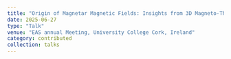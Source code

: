 ```yaml
---
title: "Origin of Magnetar Magnetic Fields: Insights from 3D Magneto-Thermal Simulations"
date: 2025-06-27
type: "Talk"
venue: "EAS annual Meeting, University College Cork, Ireland"
category: contributed
collection: talks
---
```

